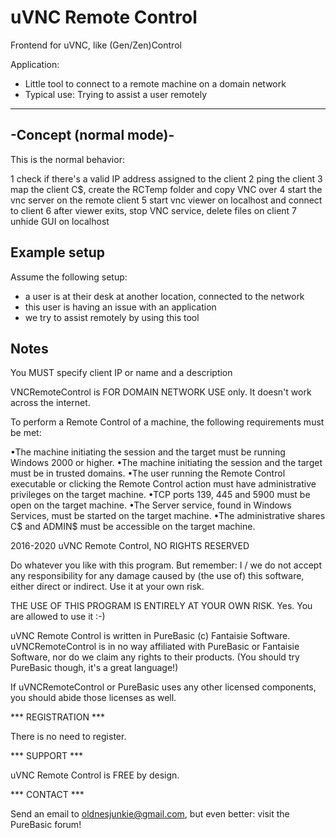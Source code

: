 # uVNC Remote Control
Frontend for uVNC, like (Gen/Zen)Control

Application:

  - Little tool to connect to a remote machine on a domain network
  - Typical use: Trying to assist a user remotely
  
  -----------------------
-Concept (normal mode)-
-----------------------

This is the normal behavior:

  1 check if there's a valid IP address assigned to the client
  2 ping the client
  3 map the client C$, create the RCTemp folder and copy VNC over
  4 start the vnc server on the remote client
  5 start vnc viewer on localhost and connect to client
  6 after viewer exits, stop VNC service, delete files on client
  7 unhide GUI on localhost

Example setup
-------------

Assume the following setup:

  - a user is at their desk at another location, connected to the network
  - this user is having an issue with an application
  - we try to assist remotely by using this tool

Notes
-----

You MUST specify client IP or name and a description

VNCRemoteControl is FOR DOMAIN NETWORK USE only. It doesn't work across the internet.

To perform a Remote Control of a machine, the following requirements must be met:

•The machine initiating the session and the target must be running Windows 2000 or higher.
•The machine initiating the session and the target must be in trusted domains.
•The user running the Remote Control executable or clicking the Remote Control action must have administrative privileges on the target machine.
•TCP ports 139, 445 and 5900 must be open on the target machine.
•The Server service, found in Windows Services, must be started on the target machine.
•The administrative shares C$ and ADMIN$ must be accessible on the target machine.


2016-2020 uVNC Remote Control, NO RIGHTS RESERVED

Do whatever you like with this program. But remember: I / we do not accept any 
responsibility for any damage caused by (the use of) this software, either direct
or indirect. Use it at your own risk.

THE USE OF THIS PROGRAM IS ENTIRELY AT YOUR OWN RISK. Yes. You are allowed to use
it :-)

uVNC Remote Control is written in PureBasic (c) Fantaisie Software. uVNCRemoteControl is in
no way affiliated with PureBasic or Fantaisie Software, nor do we claim any rights
to their products. (You should try PureBasic though, it's a great language!)

If uVNCRemoteControl or PureBasic uses any other licensed components, you should abide
those licenses as well.


*** REGISTRATION ***

There is no need to register.


*** SUPPORT ***

uVNC Remote Control is FREE by design.


*** CONTACT ***

Send an email to oldnesjunkie@gmail.com, but even better: visit the PureBasic forum!
